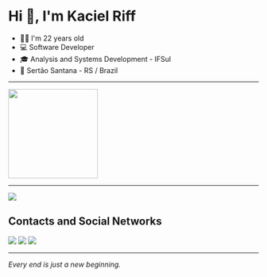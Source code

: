 # Hi 👋, I'm Kaciel Riff

<ul>
  <li>🙋‍♂️ I'm 22 years old</li>
  <li>💻 Software Developer</li>
  <li>🎓 Analysis and Systems Development - IFSul</li>
  <li>📍 Sertão Santana - RS / Brazil</li>
</ul>

<hr>

<img loading="lazy" height="180em" src="https://github-readme-stats.vercel.app/api/top-langs/?username=kacielriff&layout=compact&langs_count=7&theme=dark"/>

<hr>

<img src="https://skillicons.dev/icons?i=java,dart,flutter,php,postgres,firebase,git" />

## Contacts and Social Networks

<div>
  <a href="https://www.linkedin.com/in/kacielriff" target="_blank"><img loading="lazy" src="https://img.shields.io/badge/-LinkedIn-%230077B5?style=for-the-badge&logo=linkedin&logoColor=white" target="_blank"></a>   
  <a href = "mailto:kacielriff80@gmail.com"><img loading="lazy" src="https://img.shields.io/badge/Gmail-D14836?style=for-the-badge&logo=gmail&logoColor=white" target="_blank"></a>
  <a href="https://www.instagram.com/kacielriff" target="_blank"><img loading="lazy" src="https://img.shields.io/badge/-Instagram-%23E4405F?style=for-the-badge&logo=instagram&logoColor=white" target="_blank"></a>  
</div>

<hr>

_Every end is just a new beginning._

